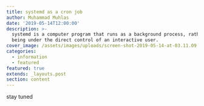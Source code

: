 ```yaml
---
title: systemd as a cron job
author: Muhammad Muhlas
date: '2019-05-14T12:00:00'
description: >-
  systemd is a computer program that runs as a background process, rather than
  being under the direct control of an interactive user.
cover_image: /assets/images/uploads/screen-shot-2019-05-14-at-03.11.09.png
categories:
  - information
  - featured
featured: true
extends: _layouts.post
section: content
---
```

stay tuned

